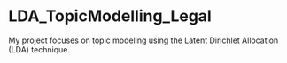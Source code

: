 # LDA_TopicModelling_Legal
My project focuses on topic modeling using the Latent Dirichlet Allocation (LDA) technique.
